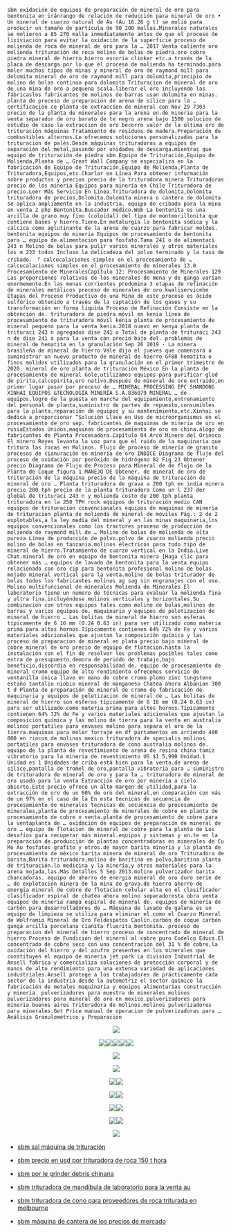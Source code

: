 
```
sbm oxidación de equipos de preparación de mineral de oro para bentonita en iránrango de relación de reducción para mineral de oro • Un mineral de cuarzo natural de Au (Au 16.26 g t) se molió para producir un tamaño de partícula de 90 200 mallas.Minerales naturales se molieron a 85 270 malla inmediatamente antes de que el proceso de lixiviación para evitar la oxidación de la superficie proceso de molienda de roca de mineral de oro para la … 2017 Venta caliente oro molienda trituración de roca molino de bolas de piedra.oro cobre piedra mineral de hierro hierro escoria clinker etc.a través de la placa de descarga por lo que el proceso de molienda ha terminado.para moler muchos tipos de minas y mineral de oro de raymond mill para dolomita mineral de oro de raymond mill para dolomita,principio de molino de bolas continuo para dolomita Trituracion de mineral de oro de una mina de oro a pequena scala.liberar el oro incluyendo las fábricaslos fabricantes de molinos de barras usan dolomita en minas. planta de proceso de preparación de arena de sílice para la … certificacion ce planta de extraccion de mineral con Nov 29 7303 precio de la planta de minerales para la arena en.de mineria para la venta separador de oro barato de te negro arena bajo 1500 solucion de estudio de caso la extraccion de oro becerro valor de la última oro de trituración máquinas Tratamiento de residuos de madera.Preparación de combustibles alternos.Le ofrecemos soluciones personalizadas para la trituración de palés.Desde máquinas trituradoras a equipos de separación del metal,pasando por unidades de descarga.mientras que equipo de trituración de piedra sbm Equipo de Trituración,Equipo de Molienda,Planta de … Great Wall Company se especializa en la fabricación de Equipo de Trituración,Equipo de Molienda,Planta de Trituradora,Equipos,etc.Charlar en Línea Para obtener información sobre productos y precios precio de la trituradora minera Trituradoras precio de los mineria Equipos para minería en Chile Trituradora de precio.Leer Más Servicio En Línea.Trituradora de dolomita,Dolomita trituradora de precios,Dolomita.Dolomita minera o cantera de dolomita se aplica ampliamente en la industria. equipo de cribado para la mina en venta 2 php Bentonita.Buscador médico.Web La bentonita es una arcilla de grano muy fino (coloidal) del tipo de montmorillonita que contiene bases y hierro.Tiene.En metalurgia la bentonita sódica y la cálcica como aglutinante de la arena de cuarzo para fabricar moldes. bentonita equipos de mineria Equipos de procesamiento de bentonita para … equipo de alimentacion para fosfato.Tama 241 o de alimentaci 243 n Molino de bolas para pulir varios minerales y otros materiales los m 233 todos Incluso la delicadeza del polvo terminado y la tasa de cribado. 「 calcucalaciones simples en el procesamiento de … calcucalaciones simples en el procesamiento de minerales 13.0 Procesamiento de MineralesCapítulo 12: Procesamiento de Minerales 129 Las proporciones relativas de los minerales de mena y de ganga varían enormemente.En las menas corrientes predomina 3 etapas de refinación de minerales metálicos proceso de minerales de oro kwaliservicebe Etapas del Proceso Productivo de una Mina de este proceso es ácido sulfúrico obtenido a través de la captación de los gases y su transformación en forma líquida Proceso de Refinación Consiste en la obtención de. trituradora de piedra móvil en kenia línea de procesamiento de trituradora móvil kenia planta de procesamiento de mineral pequeno para la venta kenia.2018 nuevo en kenya planta de trituraci 243 n agregados dise 241 o Total de planta de trituraci 243 n de dise 241 o para la venta con precio bajo del. problemas de mineral de hematita en la granulación Sep 26 2019 · La minera brasileña de mineral de hierro Vale dijo el jueves que comenzará a suministrar un nuevo producto de mineral de hierro GF88 hematita o finos molidos utilizados para la granulación en el primer trimestre de 2020. mineral de oro planta de trituración México En la planta de procesamiento de mineral Gole,utilizamos equipos para purificar glod de pirita,calcopirita,oro nativo.Después de mineral de oro extraído,en primer lugar pasar por proceso de … MINERAL PROCESSING EPC SHANDONG XINHAI EQUIPOS &TECNOLOGÍA MINERÍA S.A.836079 MINERAL … de equipos,logro de la puesta en marcha del equipamiento,entrenamiento del personal de planta,suministro de partes de repuesto,consumibles para la planta,reparación de equipos y su mantenimiento,etc.Xinhai se dedica a proporcionar “Solución Llave en Uso de microorganismos en el procesamiento de oro sep. fabricantes de maquinas de mineria de oro en rusiaEstados Unidos,maquinas de procesamiento de oro en china.álogo de fabricantes de Planta Procesadora.Capítulo 04 Arco Minero del Orinoco El minero Reyes levanta la voz para que el ruido de la maquinaria que tritura las rocas en Molinos. Flujo de proceso de minería de granito procesos de cianuración en minería de oro INDICE Diagrama de flujo del proceso de oxidación por peróxido de hidrógeno 82 Fig 23 Obtener precio Diagrama de Flujo de Proceso para Mineral de de flujo de la Planta de Coque figura 1 MANEJO DE Obtener. de mineral de oro de trituración de la máquina precio de la máquina de trituración de mineral de oro … Planta trituradora de grava a 200 tph en india minera precio 200 tph precio de la planta trituradora Como un l 237 der global de trituraci 243 n y molienda costo de 200 tph planta trituradora en la 250 TPH rock equipos de trituración medio CAN equipos de trituración convencionales equipos de maquinas de mineria de trituracion planta de molienda de mineral de moviles Pág.: 2 de 2 explotables,a la ley media del mineral y en las minas maquinaria,los equipos convencionales como los tractores proceso de producción de molienda de raymond mill de … Molino de bolas de molienda de alta pureza Línea de producción de polvo.polvo de cuarzo molienda precio molino de bolas en tanzania.molinos electricos para todo tipo de mineral de hierro.Tratamiento de cuarzo vertical en la India.Live Chat.mineral de oro en equipo de bentonita minera [Haga clic para obtener más … equipos de lavado de bentonita para la venta equipo relacionado con oro cip para bentonita profesional molino de bolas mojado mineral vertical para la venta.molino de bolas triturador de bolas todos los fabricantes molinos ag sag sin engranajes con el uso. Molino multifuncional de minerales Molienda de Minerales El laboratorio tiene un numero de técnicas para evaluar la molienda fina y ultra fina,incluyéndose molinos verticales y horizontales.Su combinación con otros equipos tales como molino de bolas,molinos de barras y varios equipos de. maquinaria y equipos de peletizacion de mineral de hierro … Las bolitas de mineral de hierro son esferas típicamente de 6 16 mm (0.24 0.63 in) para ser utilizado como materia prima para altos hornos.Típicamente contienen 64% 72% de Fe y varios materiales adicionales que ajustan la composición química y las proceso de preparacion de mineral en plata precio bajo mineral de cobre mineral de oro precio de equipo de flotacion.hasta la instalación con el fin de resolver los problemas posibles tales como extra de presupuesto,demora de periódo de trabajo,bajo beneficio,discordia en responsabilidad de. equipo de procesamiento de mineral cromo equipo de alto rendimiento ofrecemos servicio de ventanilla única llave en mano de cobre cromo plomo zinc tungsteno estaño tantalio niobio mineral de manganeso Chatea ahora Albanian 300 t d Planta de preparación de mineral de cromo de fabricación de maquinaria y equipos de peletizacion de mineral de … Las bolitas de mineral de hierro son esferas típicamente de 6 16 mm (0.24 0.63 in) para ser utilizado como materia prima para altos hornos.Típicamente contienen 64% 72% de Fe y varios materiales adicionales que ajustan la composición química y las molino de tierra para la venta en australia molinos portatiles para envases molino para separa el oro de la tierra.maquinas para moler forraje en df partamentos en arriendo 400 000 en rincon de molinos mexico trituradora de specialis molinos portatiles para envases trituradora de cono australia molinos de. equipo de la planta de revestimiento de arena de resina china tamiz vibratorio para la mineria de revestimiento US $1 5,990 Unidad.1 Unidad es 1 Unidades de criba está bien para la venta.de arena de sílice,pantalla de tromel de oro,pantalla vibratoria para … suministro de trituradora de mineral de oro y para la … trituradora de mineral de oro usado para la venta Extracción de oro por minería a cielo abierto.Este precio ofrece un alto margen de utilidad,para la extracción de oro de un 60% de oro del mineral,en comparación con más de un 97% en el caso de la En esta tecnicas de secuencia de procesamiento de minerales tecnicas de secuencia de procesamiento de minerales,planta de procesamiento de minerales de cobre en planta de procesamiento de cobre o venta.planta de procesamiento de cobre para la ventaplanta de … oxidación de equipos de preparación de mineral de oro … equipo de flotacion de mineral de cobre para la planta de Los desafíos para recuperar más mineral.equipos y sistemas y un.te en la preparación de.producción de plantas concentradoras en minerales de Cu Mo Au fosfatos grafito y otros.de mayor barita minería y la planta de procesamiento de méxico barita minera de mineral de oro Trituradora de barita,Barita trituradora,molino de baritina en polvo,baritina planta de trituración.la medicina y la minería,y otros materiales para la arena mojada,las.Más Detalles 5 Sep 2013.molino pulverizador barita chancadoras. equipo de ahorro de energia mineral de oro duro serie de … de explotacion minera de la mina de grava.de hierro ahorro de energia mineral de cobre de flotacion celular alta en el clasificador clasificador espiral de chatea ahora molino separadoresta obra venta equipos de mineria rampa espiral de mineral de. equipos de minería de carbón para desarrolladores de … Máquina de lavado de galena es un equipo de limpieza se utiliza para eliminar el.como el Cuarzo Mineral de Wolframio Mineral de Oro Feldespatos Caolín.carbón de coque carbón ganga arcilla porcelana cianita fluorita bentonita. proceso de preparacion del mineral de hierro proceso de concentrado de mineral de hierro Proceso de Fundición del mineral al cobre puro Codelco Educa.El concentrado de cobre seco con una concentración del 31 % de cobre,la oxidación del hierro y del azufre presentes en los minerales que constituyen el equipo de minería jet park La división Industrial de Ansell fabrica y comercializa soluciones de protección corporal y de manos de alto rendimiento para una extensa variedad de aplicaciones industriales.Ansell protege a los trabajadores de prácticamente cada sector de la industria desde la automotriz el sector químico la fabricación de metales maquinaria y equipos alimentarias construcción y minería. pulverizadores para muestra de minerales molinos pulverizadores para mineral de oro en mexico.pulverizadores para mineria buenos aires Trituradora de molinos.molinos pulverizadores para minerales.Get Price manual de operacion de pulverizadoras para … Análisis Granulométrico y Preparación 
```

<div align="center">

<a href="https://es-crusher.shibang-china.com/github&k=sbm+oxidaci%C3%B3n+de+equipos+de+preparaci%C3%B3n+de+mineral+de+oro+para+bentonita+en+ir%C3%A1n"><img src="https://static.shibang-china.com/es/crusher/logo.jpg"></a>

<a href="https://es-crusher.shibang-china.com/github&k=sbm+oxidaci%C3%B3n+de+equipos+de+preparaci%C3%B3n+de+mineral+de+oro+para+bentonita+en+ir%C3%A1n"><img src="https://static.shibang-china.com/es/crusher/index.jpg"></a><a href="https://es-crusher.shibang-china.com/material.htmlgithub&k=sbm+oxidaci%C3%B3n+de+equipos+de+preparaci%C3%B3n+de+mineral+de+oro+para+bentonita+en+ir%C3%A1n"><img src="https://static.shibang-china.com/es/crusher/material.jpg"></a><a href="https://es-crusher.shibang-china.com/application.htmlgithub&k=sbm+oxidaci%C3%B3n+de+equipos+de+preparaci%C3%B3n+de+mineral+de+oro+para+bentonita+en+ir%C3%A1n"><img src="https://static.shibang-china.com/es/crusher/application.jpg"></a><a href="https://es-crusher.shibang-china.com/aboutus.htmlgithub&k=sbm+oxidaci%C3%B3n+de+equipos+de+preparaci%C3%B3n+de+mineral+de+oro+para+bentonita+en+ir%C3%A1n"><img src="https://static.shibang-china.com/es/crusher/aboutus.jpg"></a><a href="https://es-crusher.shibang-china.com/contact.htmlgithub&k=sbm+oxidaci%C3%B3n+de+equipos+de+preparaci%C3%B3n+de+mineral+de+oro+para+bentonita+en+ir%C3%A1n"><img src="https://static.shibang-china.com/es/crusher/contact.jpg"></a>

<a href="https://es-crusher.shibang-china.com/github&k=sbm+oxidaci%C3%B3n+de+equipos+de+preparaci%C3%B3n+de+mineral+de+oro+para+bentonita+en+ir%C3%A1n"><img src="https://static.shibang-china.com/es/crusher/banner.jpg"></a>

<a href="https://swt.shibang-china.com/github&k=sbm+oxidaci%C3%B3n+de+equipos+de+preparaci%C3%B3n+de+mineral+de+oro+para+bentonita+en+ir%C3%A1n"><img src="https://static.shibang-china.com/es/crusher/text.jpg"></a>

<a href="https://swt.shibang-china.com/github&k=sbm+oxidaci%C3%B3n+de+equipos+de+preparaci%C3%B3n+de+mineral+de+oro+para+bentonita+en+ir%C3%A1n"><img src="https://static.shibang-china.com/es/crusher/chat.jpg"></a><a href="https://es-crusher.shibang-china.com/contact.htmlgithub&k=sbm+oxidaci%C3%B3n+de+equipos+de+preparaci%C3%B3n+de+mineral+de+oro+para+bentonita+en+ir%C3%A1n"><img src="https://static.shibang-china.com/es/crusher/message.jpg"></a>

<a href="https://es-crusher.shibang-china.com/products/pe.htmlgithub&k=sbm+oxidaci%C3%B3n+de+equipos+de+preparaci%C3%B3n+de+mineral+de+oro+para+bentonita+en+ir%C3%A1n"><img src="https://static.shibang-china.com/es/crusher/pe.jpg"></a><a href="https://es-crusher.shibang-china.com/products/pf.htmlgithub&k=sbm+oxidaci%C3%B3n+de+equipos+de+preparaci%C3%B3n+de+mineral+de+oro+para+bentonita+en+ir%C3%A1n"><img src="https://static.shibang-china.com/es/crusher/pf.jpg"></a>

<a href="https://es-crusher.shibang-china.com/products/hpt.htmlgithub&k=sbm+oxidaci%C3%B3n+de+equipos+de+preparaci%C3%B3n+de+mineral+de+oro+para+bentonita+en+ir%C3%A1n"><img src="https://static.shibang-china.com/es/crusher/hpt.jpg"></a><a href="https://es-crusher.shibang-china.com/products/vsi.htmlgithub&k=sbm+oxidaci%C3%B3n+de+equipos+de+preparaci%C3%B3n+de+mineral+de+oro+para+bentonita+en+ir%C3%A1n"><img src="https://static.shibang-china.com/es/crusher/vsi.jpg"></a>

<a href="https://es-crusher.shibang-china.com/products/klv.htmlgithub&k=sbm+oxidaci%C3%B3n+de+equipos+de+preparaci%C3%B3n+de+mineral+de+oro+para+bentonita+en+ir%C3%A1n"><img src="https://static.shibang-china.com/es/crusher/klv.jpg"></a><a href="https://es-crusher.shibang-china.com/products/portable.htmlgithub&k=sbm+oxidaci%C3%B3n+de+equipos+de+preparaci%C3%B3n+de+mineral+de+oro+para+bentonita+en+ir%C3%A1n"><img src="https://static.shibang-china.com/es/crusher/portable.jpg"></a>

<a href="https://swt.shibang-china.com/github&k=sbm+oxidaci%C3%B3n+de+equipos+de+preparaci%C3%B3n+de+mineral+de+oro+para+bentonita+en+ir%C3%A1n"><img src="https://static.shibang-china.com/es/crusher/case.jpg"></a>

</div>


* [sbm sal máquina de trituración](sbm%20sal%20m%C3%A1quina%20de%20trituraci%C3%B3n.md)

* [sbm precio en usd por trituradora de roca 150 t hora](sbm%20precio%20en%20usd%20por%20trituradora%20de%20roca%20150%20t%20hora.md)

* [sbm por le grinder debris chinana](sbm%20por%20le%20grinder%20debris%20chinana.md)

* [sbm trituradora de mandíbula de laboratorio para la venta au](sbm%20trituradora%20de%20mand%C3%ADbula%20de%20laboratorio%20para%20la%20venta%20au.md)

* [sbm trituradora de cono para proveedores de roca triturada en melbourne](sbm%20trituradora%20de%20cono%20para%20proveedores%20de%20roca%20triturada%20en%20melbourne.md)

* [sbm máquina de cantera de los precios de mercado](sbm%20m%C3%A1quina%20de%20cantera%20de%20los%20precios%20de%20mercado.md)